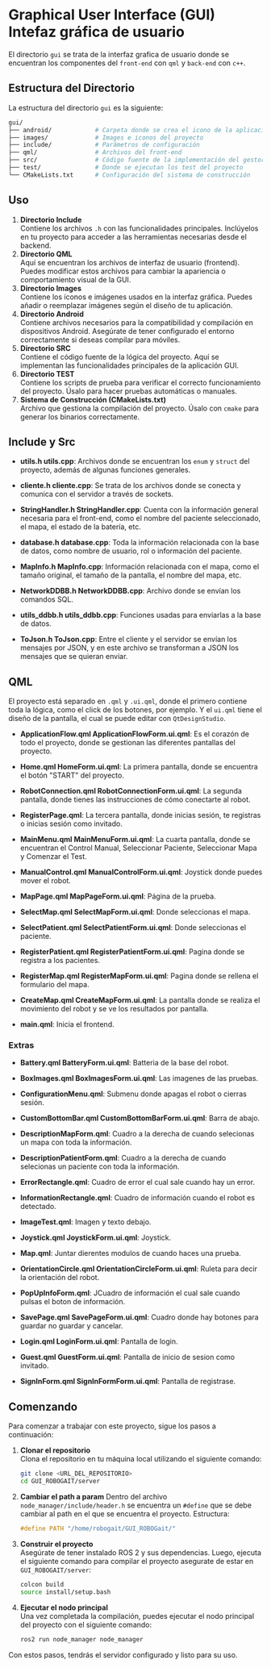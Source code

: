 # Graphical User Interface (GUI) Intefaz gráfica de usuario

El directorio `gui` se trata de la interfaz grafica de usuario donde se encuentran los componentes del `front-end` con `qml` y `back-end` con `c++`.

## Estructura del Directorio

La estructura del directorio `gui` es la siguiente:

``` bash
gui/
├── android/            # Carpeta donde se crea el icono de la aplicacion en android
├── images/             # Images e iconos del proyecto
├── include/            # Parámetros de configuración
├── qml/                # Archivos del front-end
├── src/                # Código fuente de la implementación del gestor de nodos
├── test/               # Donde se ejecutan los test del proyecto
└── CMakeLists.txt      # Configuración del sistema de construcción
```

## Uso

1. **Directorio Include**  
   Contiene los archivos `.h` con las funcionalidades principales. Inclúyelos en tu proyecto para acceder a las herramientas necesarias desde el backend.
2. **Directorio QML**  
   Aquí se encuentran los archivos de interfaz de usuario (frontend). Puedes modificar estos archivos para cambiar la apariencia o comportamiento visual de la GUI.
3. **Directorio Images**  
   Contiene los íconos e imágenes usados en la interfaz gráfica. Puedes añadir o reemplazar imágenes según el diseño de tu aplicación.
4. **Directorio Android**  
   Contiene archivos necesarios para la compatibilidad y compilación en dispositivos Android. Asegúrate de tener configurado el entorno correctamente si deseas compilar para móviles.
5. **Directorio SRC**  
   Contiene el código fuente de la lógica del proyecto. Aquí se implementan las funcionalidades principales de la aplicación GUI.
6. **Directorio TEST**  
   Contiene los scripts de prueba para verificar el correcto funcionamiento del proyecto. Úsalo para hacer pruebas automáticas o manuales.
7. **Sistema de Construcción (CMakeLists.txt)**  
   Archivo que gestiona la compilación del proyecto. Úsalo con `cmake` para generar los binarios correctamente.

## Include y Src

+ **utils.h utils.cpp**: Archivos donde se encuentran los `enum` y `struct` del proyecto, además de algunas funciones generales.

+ **cliente.h cliente.cpp**: Se trata de los archivos donde se conecta y comunica con el servidor a través de sockets.

+ **StringHandler.h StringHandler.cpp**: Cuenta con la información general necesaria para el front-end, como el nombre del paciente seleccionado, el mapa, el estado de la batería, etc.

+ **database.h database.cpp**: Toda la información relacionada con la base de datos, como nombre de usuario, rol o información del paciente.

+ **MapInfo.h MapInfo.cpp**: Información relacionada con el mapa, como el tamaño original, el tamaño de la pantalla, el nombre del mapa, etc.

+ **NetworkDDBB.h NetworkDDBB.cpp**: Archivo donde se envían los comandos SQL.

+ **utils_ddbb.h utils_ddbb.cpp**: Funciones usadas para enviarlas a la base de datos.

+ **ToJson.h ToJson.cpp**: Entre el cliente y el servidor se envían los mensajes por JSON, y en este archivo se transforman a JSON los mensajes que se quieran enviar.
## QML
El proyecto está separado en `.qml` y `.ui.qml`, donde el primero contiene toda la lógica, como el click de los botones, por ejemplo. Y el `ui.qml` tiene el diseño de la pantalla, el cual se puede editar con `QtDesignStudio`.

+ **ApplicationFlow.qml ApplicationFlowForm.ui.qml**: Es el corazón de todo el proyecto, donde se gestionan las diferentes pantallas del proyecto.

+ **Home.qml HomeForm.ui.qml**: La primera pantalla, donde se encuentra el botón "START" del proyecto.

+ **RobotConnection.qml RobotConnectionForm.ui.qml**: La segunda pantalla, donde tienes las instrucciones de cómo conectarte al robot.

+ **RegisterPage.qml**: La tercera pantalla, donde inicias sesión, te registras o inicias sesión como invitado.

+ **MainMenu.qml MainMenuForm.ui.qml**: La cuarta pantalla, donde se encuentran el Control Manual, Seleccionar Paciente, Seleccionar Mapa y Comenzar el Test.

+ **ManualControl.qml ManualControlForm.ui.qml**: Joystick donde puedes mover el robot.

+ **MapPage.qml MapPageForm.ui.qml**: Página de la prueba.

+ **SelectMap.qml SelectMapForm.ui.qml**: Donde seleccionas el mapa.

+ **SelectPatient.qml SelectPatientForm.ui.qml**: Donde seleccionas el paciente.

+ **RegisterPatient.qml RegisterPatientForm.ui.qml**: Pagina donde se registra a los pacientes.

+ **RegisterMap.qml RegisterMapForm.ui.qml**: Pagina donde se rellena el formulario del mapa.

+ **CreateMap.qml CreateMapForm.ui.qml**: La pantalla donde se realiza el movimiento del robot y se ve los resultados por pantalla.

+ **main.qml**: Inicia el frontend.


### Extras
+ **Battery.qml BatteryForm.ui.qml**: Batteria de la base del robot.

+ **BoxImages.qml BoxImagesForm.ui.qml**: Las imagenes de las pruebas.

+ **ConfigurationMenu.qml**: Submenu donde apagas el robot o cierras sesión.

+ **CustomBottomBar.qml CustomBottomBarForm.ui.qml**: Barra de abajo.

+ **DescriptionMapForm.qml**: Cuadro a la derecha de cuando selecionas un mapa con toda la información.

+ **DescriptionPatientForm.qml**: Cuadro a la derecha de cuando selecionas un paciente con toda la información.

+ **ErrorRectangle.qml**: Cuadro de error el cual sale cuando hay un error.

+ **InformationRectangle.qml**: Cuadro de información cuando el robot es detectado.

+ **ImageTest.qml**: Imagen y texto debajo.

+ **Joystick.qml JoystickForm.ui.qml**: Joystick.

+ **Map.qml**: Juntar dierentes modulos de cuando haces una prueba.

+ **OrientationCircle.qml OrientationCircleForm.ui.qml**: Ruleta para decir la orientación del robot.

+ **PopUpInfoForm.qml**: JCuadro de información el cual sale cuando pulsas el boton de información.

+ **SavePage.qml SavePageForm.ui.qml**: Cuadro donde hay botones para guardar no guardar y cancelar.

+ **Login.qml LoginForm.ui.qml**: Pantalla de login.

+ **Guest.qml GuestForm.ui.qml**: Pantalla de inicio de sesion como invitado.

+ **SignInForm.qml SignInFormForm.ui.qml**: Pantalla de registrase.

## Comenzando

Para comenzar a trabajar con este proyecto, sigue los pasos a continuación:

1. **Clonar el repositorio**  
   Clona el repositorio en tu máquina local utilizando el siguiente comando:
   ```bash
   git clone <URL_DEL_REPOSITORIO>
   cd GUI_ROBOGAIT/server
   ```

2. **Cambiar el path a param**
   Dentro del archivo `node_manager/include/header.h` se encuentra un `#define` que se debe cambiar al path en el que se encuentra el proyecto. Estructura:
   ```C 
   #define PATH "/home/robogait/GUI_ROBOGait/"
   ```

3. **Construir el proyecto**  
   Asegúrate de tener instalado ROS 2 y sus dependencias. Luego, ejecuta el siguiente comando para compilar el proyecto asegurate de estar en `GUI_ROBOGAIT/server`:
   ```bash
   colcon build
   source install/setup.bash
   ```

4. **Ejecutar el nodo principal**  
   Una vez completada la compilación, puedes ejecutar el nodo principal del proyecto con el siguiente comando:
   ```bash
   ros2 run node_manager node_manager
   ```

Con estos pasos, tendrás el servidor configurado y listo para su uso.
